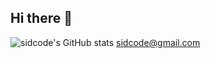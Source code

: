 ## Hi there 👋

![sidcode's GitHub stats](https://github-readme-stats.vercel.app/api?username=abdullahkim&theme=dark&show_icons=true) 
sidcode@gmail.com
<!--
**abdullahkim/abdullahkim** is a ✨ _special_ ✨ repository because its `README.md` (this file) appears on your GitHub profile.

Here are some ideas to get you started:

- 🔭 I’m currently working on ...
- 🌱 I’m currently learning ...
- 👯 I’m looking to collaborate on ...
- 🤔 I’m looking for help with ...
- 💬 Ask me about ...
- 📫 How to reach me: ...
- 😄 Pronouns: ...
- ⚡ Fun fact: ...
-->
